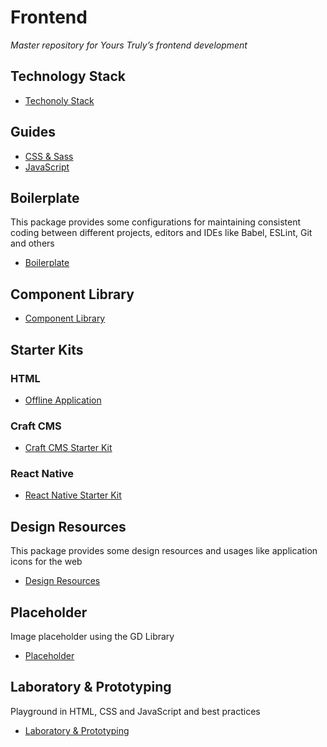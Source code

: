 # Frontend

*Master repository for Yours Truly’s frontend development*

## Technology Stack

- [Techonoly Stack](https://stackshare.io/yours-truly/yours-truly)

## Guides

- [CSS & Sass](guides/css.md)
- [JavaScript](guides/javascript.md)

## Boilerplate

This package provides some configurations for maintaining consistent coding between different projects, editors and IDEs like Babel, ESLint, Git and others

- [Boilerplate](boilerplate)

## Component Library

- [Component Library](component-library)

## Starter Kits

### HTML

- [Offline Application](html/offline-application)

### Craft CMS

- [Craft CMS Starter Kit](craftcms/starter-kit)

### React Native

- [React Native Starter Kit](react-native/starter-kit)

## Design Resources

This package provides some design resources and usages like application icons for the web

- [Design Resources](design-resources)

## Placeholder

Image placeholder using the GD Library

- [Placeholder](placeholder)

## Laboratory & Prototyping

Playground in HTML, CSS and JavaScript and best practices

- [Laboratory & Prototyping](lab)
